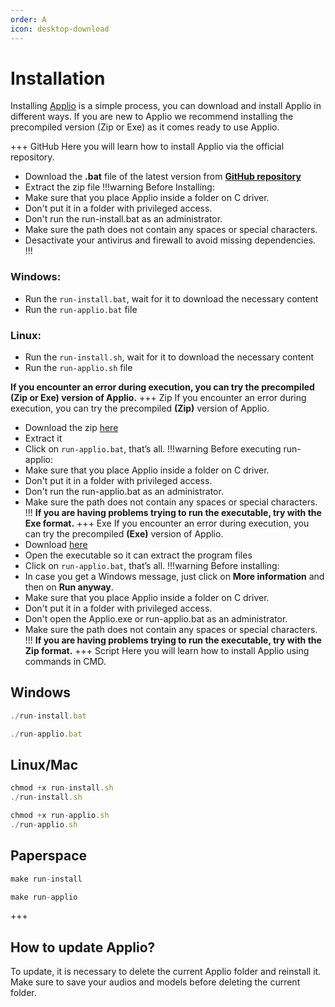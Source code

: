 ```yaml
---
order: A
icon: desktop-download
---
```


# Installation

Installing [Applio](https://docs.applio.org/beginners/frequent-doubts/#what-is-applio-and-where-can-i-use-it) is a simple process, you can download and install Applio in different ways. If you are new to Applio we recommend installing the precompiled version (Zip or Exe) as it comes ready to use Applio.

+++ GitHub
Here you will learn how to install Applio via the official repository.
- Download the **.bat** file of the latest version from **[GitHub repository](https://github.com/IAHispano/Applio/releases)**
- Extract the zip file
!!!warning Before Installing:
- Make sure that you place Applio inside a folder on C driver.
- Don't put it in a folder with privileged access.
- Don't run the run-install.bat as an administrator.
- Make sure the path does not contain any spaces or special characters.
- Desactivate your antivirus and firewall to avoid missing dependencies.
!!!
### Windows:
- Run the `run-install.bat`, wait for it to download the necessary content
- Run the `run-applio.bat` file
### Linux:
- Run the `run-install.sh`, wait for it to download the necessary content
- Run the `run-applio.sh` file

**If you encounter an error during execution, you can try the precompiled (Zip or Exe) version of Applio.**
+++ Zip
If you encounter an error during execution, you can try the precompiled **(Zip)** version of Applio. 
- Download the zip [here](https://huggingface.co/IAHispano/Applio/resolve/main/Compiled/ApplioV3.5.0.zip?download=true) 
- Extract it 
- Click on `run-applio.bat`, that’s all.
!!!warning Before executing run-applio:
- Make sure that you place Applio inside a folder on C driver.
- Don't put it in a folder with privileged access.
- Don't run the run-applio.bat as an administrator.
- Make sure the path does not contain any spaces or special characters.
!!!
**If you are having problems trying to run the executable, try with the Exe format.**
+++ Exe
If you encounter an error during execution, you can try the precompiled **(Exe)** version of Applio. 
- Download [here](https://huggingface.co/IAHispano/Applio/resolve/main/Compiled/ApplioV3.5.0.exe)
- Open the executable so it can extract the program files
- Click on `run-applio.bat`, that’s all.
!!!warning Before installing:
- In case you get a Windows message, just click on **More information** and then on **Run anyway**.
- Make sure that you place Applio inside a folder on C driver.
- Don't put it in a folder with privileged access.
- Don't open the Applio.exe or run-applio.bat as an administrator.
- Make sure the path does not contain any spaces or special characters.
!!!
**If you are having problems trying to run the executable, try with the Zip format.**
+++ Script
Here you will learn how to install Applio using commands in CMD.
## Windows
``` js
./run-install.bat
```
``` js
./run-applio.bat
```
## Linux/Mac
``` js
chmod +x run-install.sh
./run-install.sh
```
``` js
chmod +x run-applio.sh
./run-applio.sh
```
## Paperspace
``` js
make run-install
```
``` js
make run-applio
```
+++ 

## How to update Applio?
To update, it is necessary to delete the current Applio folder and reinstall it. Make sure to save your audios and models before deleting the current folder.
